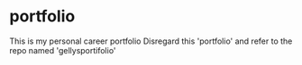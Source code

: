 # portfolio
This is my personal career portfolio
Disregard this 'portfolio' and refer to the repo named 'gellysportifolio'
